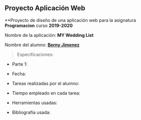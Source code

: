 ## Proyecto Aplicación Web


**Proyecto de diseño de una aplicación web para la asignatura **Programacion** curso **2019-2020**

Nombre de la aplicación: **MY Wedding List**

Nombre del alumno: **[Berny Jimenez](https://www.linkedin.com/in/berny-jiménez-7027a7177)**

> Especificaciones:

* Parte 1:

* Fecha:

* Tareas realizadas por el alumno:

* Tiempo empleado en cada tarea:

* Herramientas usadas:

* Bibliografía usada:
